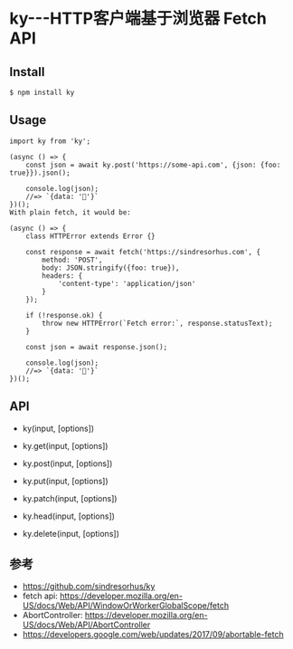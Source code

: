 # ky---HTTP客户端基于浏览器  Fetch API

## Install
```
$ npm install ky
```


## Usage
```
import ky from 'ky';

(async () => {
	const json = await ky.post('https://some-api.com', {json: {foo: true}}).json();

	console.log(json);
	//=> `{data: '🦄'}`
})();
With plain fetch, it would be:

(async () => {
	class HTTPError extends Error {}

	const response = await fetch('https://sindresorhus.com', {
		method: 'POST',
		body: JSON.stringify({foo: true}),
		headers: {
			'content-type': 'application/json'
		}
	});

	if (!response.ok) {
		throw new HTTPError(`Fetch error:`, response.statusText);
	}

	const json = await response.json();

	console.log(json);
	//=> `{data: '🦄'}`
})();
```


## API

- ky(input, [options])

- ky.get(input, [options])
- ky.post(input, [options])
- ky.put(input, [options])
- ky.patch(input, [options])
- ky.head(input, [options])
- ky.delete(input, [options])

## 参考
- https://github.com/sindresorhus/ky
- fetch api: https://developer.mozilla.org/en-US/docs/Web/API/WindowOrWorkerGlobalScope/fetch
- AbortController: https://developer.mozilla.org/en-US/docs/Web/API/AbortController
- https://developers.google.com/web/updates/2017/09/abortable-fetch
